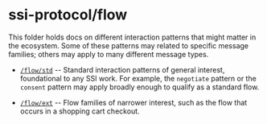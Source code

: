 # ssi-protocol/flow

This folder holds docs on different interaction patterns that might matter in
the ecosystem. Some of these patterns may related to specific message families;
others may apply to many different message types.
  
  * [`/flow/std`](std/README.md) -- Standard interaction patterns of general
  interest, foundational to any SSI work. For example, the `negotiate` pattern
  or the `consent` pattern may apply broadly enough to qualify as a standard flow.
  
  * [`/flow/ext`](ext/README.md) -- Flow families of narrower interest, such
  as the flow that occurs in a shopping cart checkout.